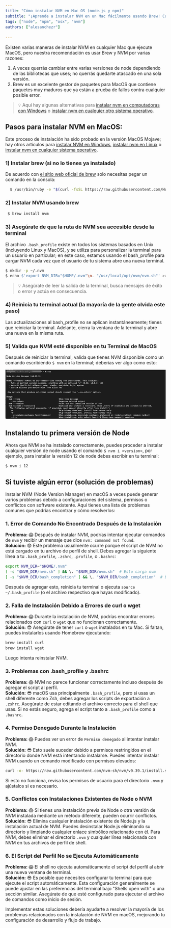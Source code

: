 ```yaml
---
title: "Cómo instalar NVM en Mac OS (node.js y npm)"
subtitle: "¡Aprende a instalar NVM en un Mac fácilmente usando Brew! Cambia entre versiones de Node.js sin esfuerzo. ¡Domina tu configuración de desarrollo hoy mismo!"
tags: ["node", "npm", "osx", "nvm"]
authors: ["alesanchezr"]

---
```


Existen varias maneras de instalar NVM en cualquier Mac que ejecute MacOS, pero nuestra recomendación es usar Brew y NVM por varias razones:

1. A veces querrás cambiar entre varias versiones de node dependiendo de las bibliotecas que uses; no querrás quedarte atascado en una sola versión.
2. Brew es un excelente gestor de paquetes para MacOS que contiene paquetes muy maduros que ya están a prueba de fallos contra cualquier posible error.

> 💡 Aquí hay algunas alternativas para [instalar nvm en computadoras con Windows](/es/how-to/como-instalar-nvm-en-windows) o [instalar nvm en cualquier otro sistema operativo](https://4geeks.com/how-to/install-nvm-on-every-operating-system).

## Pasos para instalar NVM en MacOS:

Este proceso de instalación ha sido probado en la versión MacOS Mojave; hay otros artículos para [instalar NVM en Windows](/es/how-to/como-instalar-nvm-en-windows), [instalar nvm en Linux](https://4geeks.com/how-to/install-nvm-on-linux) o [instalar nvm en cualquier sistema operativo](https://4geeks.com/how-to/install-nvm-on-every-operating-system).

### 1) Instalar brew (si no lo tienes ya instalado)

De acuerdo con [el sitio web oficial de brew](https://brew.sh/) solo necesitas pegar un comando en la consola:

```sh
  $ /usr/bin/ruby -e "$(curl -fsSL https://raw.githubusercontent.com/Homebrew/install/master/install)"
```

### 2) Instalar NVM usando brew

```sh
 $ brew install nvm
```

### 3) Asegúrate de que la ruta de NVM sea accesible desde la terminal

El archivo `.bash_profile` existe en todos los sistemas basados en Unix (incluyendo Linux y MacOS), y se utiliza para personalizar la terminal para un usuario en particular; en este caso, estamos usando el bash_profile para cargar NVM cada vez que el usuario de tu sistema abre una nueva terminal.

```sh
$ mkdir -p ~/.nvm
$ echo $'export NVM_DIR="$HOME/.nvm"\n. "/usr/local/opt/nvm/nvm.sh"' >> ~/.bash_profile
```

> 💡 Asegúrate de leer la salida de la terminal, busca mensajes de éxito o error y actúa en consecuencia.

### 4) Reinicia tu terminal actual (la mayoría de la gente olvida este paso)

Las actualizaciones al bash_profile no se aplican instantáneamente; tienes que reiniciar la terminal. Adelante, cierra la ventana de la terminal y abre una nueva en la misma ruta.

### 5) Valida que NVM esté disponible en tu Terminal de MacOS

Después de reiniciar la terminal, valida que tienes NVM disponible como un comando escribiendo `$ nvm` en la terminal; deberías ver algo como esto:

![nvm macos success installation](https://github.com/breatheco-de/content/blob/master/src/assets/images/nvm-installation-success.png?raw=true)

## Instalando tu primera versión de Node

Ahora que NVM se ha instalado correctamente, puedes proceder a instalar cualquier versión de node usando el comando `$ nvm i <version>`, por ejemplo, para instalar la versión 12 de node debes escribir en tu terminal:

```sh
$ nvm i 12
```

## Si tuviste algún error (solución de problemas)

Instalar NVM (Node Version Manager) en macOS a veces puede generar varios problemas debido a configuraciones del sistema, permisos o conflictos con software existente. Aquí tienes una lista de problemas comunes que podrías encontrar y cómo resolverlos:

### 1. **Error de Comando No Encontrado Después de la Instalación**

**Problema:** 😱  Después de instalar NVM, podrías intentar ejecutar comandos de `nvm` y recibir un mensaje que dice `nvm: command not found`.  
**Solución:** 😎  Este problema usualmente ocurre porque el script de NVM no está cargado en tu archivo de perfil de shell. Debes agregar la siguiente línea a tu `.bash_profile`, `.zshrc`, `.profile`, o `.bashrc`:

```sh
export NVM_DIR="$HOME/.nvm"
[ -s "$NVM_DIR/nvm.sh" ] && \. "$NVM_DIR/nvm.sh"  # Esto carga nvm
[ -s "$NVM_DIR/bash_completion" ] && \. "$NVM_DIR/bash_completion"  # Esto carga bash_completion de nvm
```

Después de agregar esto, reinicia tu terminal o ejecuta `source ~/.bash_profile` (o el archivo respectivo que hayas modificado).

### 2. **Falla de Instalación Debido a Errores de curl o wget**

**Problema:** 😱  Durante la instalación de NVM, podrías encontrar errores relacionados con `curl` o `wget` que no funcionan correctamente.  
**Solución:** 😎  Asegúrate de tener `curl` o `wget` instalados en tu Mac. Si faltan, puedes instalarlos usando Homebrew ejecutando:

```sh
brew install curl
brew install wget
```
Luego intenta reinstalar NVM.

### 3. **Problemas con .bash_profile y .bashrc**

**Problema:** 😱  NVM no parece funcionar correctamente incluso después de agregar el script al perfil.  
**Solución:** 😎  macOS usa principalmente `.bash_profile`, pero si usas un shell diferente como Zsh, debes agregar los scripts de exportación a `.zshrc`. Asegúrate de estar editando el archivo correcto para el shell que usas. Si no estás seguro, agrega el script tanto a `.bash_profile` como a `.bashrc`.

### 4. **Permiso Denegado Durante la Instalación**

**Problema:** 😱  Puedes ver un error de `Permiso denegado` al intentar instalar NVM.  
**Solución:** 😎  Esto suele suceder debido a permisos restringidos en el directorio donde NVM está intentando instalarse. Puedes intentar instalar NVM usando un comando modificado con permisos elevados:

```sh
curl -o- https://raw.githubusercontent.com/nvm-sh/nvm/v0.39.1/install.sh | bash
```

Si esto no funciona, revisa los permisos de usuario para el directorio `.nvm` y ajústalos si es necesario.

### 5. **Conflictos con Instalaciones Existentes de Node o NVM**

**Problema:** 😱  Si tienes una instalación previa de Node o otra versión de NVM instalada mediante un método diferente, pueden ocurrir conflictos.  
**Solución:** 😎  Elimina cualquier instalación existente de Node.js y la instalación actual de NVM. Puedes desinstalar Node.js eliminando su directorio y limpiando cualquier enlace simbólico relacionado con él. Para NVM, debes eliminar el directorio `.nvm` y cualquier línea relacionada con NVM en tus archivos de perfil de shell.

### 6. **El Script del Perfil No se Ejecuta Automáticamente**

**Problema:** 😱  El shell no ejecuta automáticamente el script del perfil al abrir una nueva ventana de terminal.  
**Solución:** 😎  Es posible que necesites configurar tu terminal para que ejecute el script automáticamente. Esta configuración generalmente se puede ajustar en las preferencias del terminal bajo "Shells open with" o una sección similar. Asegúrate de que esté configurado para ejecutar el archivo de comandos como inicio de sesión.

Implementar estas soluciones debería ayudarte a resolver la mayoría de los problemas relacionados con la instalación de NVM en macOS, mejorando tu configuración de desarrollo y flujo de trabajo.
